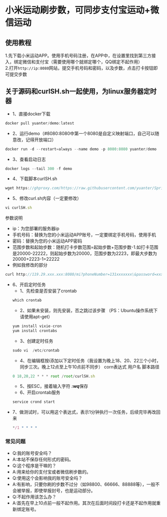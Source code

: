 # 小米运动刷步数，可同步支付宝运动+微信运动
## 使用教程
1.先下载小米运动APP。使用手机号码注册，在APP中，在设置里找到第三方接入，绑定微信和支付宝（需要使用哪个就绑定哪个，QQ绑定不起作用）  
2.打开```http://ip:8080```网站，提交手机号码和密码，以及步数，点击打卡按钮即可提交步数  



## 关于源码和curlSH.sh一起使用，为linux服务器定时器
* 1、直接docker下载
```javascript
docker pull yuanter/demo:latest
```

* 2、运行demo（#8080:8080中第一个8080是自定义映射端口，自己可以随意改，记得开放端口）
```javascript
docker run -d --restart=always --name demo -p 8080:8080 yuanter/demo 
```

* 3、查看启动日志
```javascript
docker logs --tail 300 -f demo
```

* 4、下载脚本curlSH.sh
```javascript
wget https://ghproxy.com/https://raw.githubusercontent.com/yuanter/SpringBootDemo1/master/curlSH.sh && chmod +x curlSH.sh
```

* 5、修改curl.sh内容（一定要修改）
```javascript
vi curlSH.sh
```
参数说明  
* ip：为您部署的服务器ip  
* 手机号码：替换为您的小米运动APP账号，一定要绑定手机号码，使用手机  
* 密码：替换为您的小米运动APP密码  
* 范围步数和起始步数：随机打卡步数范围=起始步数+范围步数-1.如打卡范围是20000-22222，则起始步数为20000，范围步数为2223，即最大步数为20000+2223-1=22222  
* 例如我修改的部分
```javascript
curl http://119.29.xxx.xxx:8080/mi?phoneNumber=131xxxxxxx\&password=xxxxxxxx\&steps=$[$[RANDOM%2223]+20000]
```

* 6、开启定时任务
    * 1、先检查是否安装了crontab  
	```javascript
    which crontab
    ```
	* 2、如果未安装，则先安装，否之跳过该步骤    （PS：Ubuntu操作系统下请使用apt-get）
    ```javascript
	yum install vixie-cron
    yum install crontabs
    ```
	* 3、创建定时任务  
	```javascript
    sudo vi  /etc/crontab
    ```
	* 4、在编辑框按i添加以下定时任务（我设置为晚上18、20、22三个小时，同步三次。晚上12点至上午10点前不同步）
	corn表达式 用户名 脚本路径
    ```javascript
	0 18,20,22 * * * root /root/curlSH.sh
    ```
	* 5、按ESC，接着输入字符 ***:wq***保存
	* 6、开启crontab服务 
    ```javascript
	service crond start
    ```
* 7、做测试时，可以用这个表达式，表示1分钟执行一次任务，后续完毕再改回来
    ```javascript
    */1 * * * *  
    ```
    
    
### 常见问题
* Q:我的账号安全吗？  
* A:本站不保存任何形式的密码。  
* Q:这个程序是干嘛的？  
* A:用来给你的支付宝或者微信刷步数的。  
* Q:使用这个会影响我的账号安全吗？  
* A:有影响，只要你刷的步数不过分（如98800、66666、88888等），一般不会被举报，即使举报封号，也是运动部分。  
* Q:不起作用该怎么办？  
* A:首先在早上10点前一般不起作用。其次在后面时间段打卡还是不起作用就重新绑定账号。  
